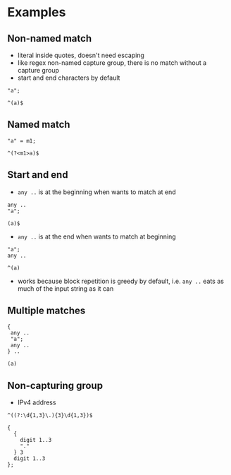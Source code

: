 # Examples



## Non-named match

- literal inside quotes, doesn't need escaping
- like regex non-named capture group, there is no match without a capture group
- start and end characters by default

```
"a";
```

```
^(a)$
```



## Named match

```
"a" = m1;
```

```
^(?<m1>a)$
```



## Start and end

- `any ..` is at the beginning when wants to match at end

```
any ..
"a";
```

```
(a)$
```

- `any ..` is at the end when wants to match at beginning

```
"a";
any ..
```

```
^(a)
```

- works because block repetition is greedy by default, i.e. `any ..` eats as much of the input string as it can



## Multiple matches

```
{
 any ..
 "a";
 any ..
} ..
```

```
(a)
```



## Non-capturing group

- IPv4 address

```
^((?:\d{1,3}\.){3}\d{1,3})$
```

```
{
  {
    digit 1..3
    "."
  } 3
  digit 1..3
};
```
